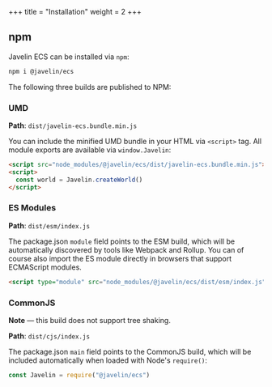+++
title = "Installation"
weight = 2
+++

## npm

Javelin ECS can be installed via `npm`:

```bash
npm i @javelin/ecs
```

The following three builds are published to NPM:

### UMD

**Path**: `dist/javelin-ecs.bundle.min.js`

You can include the minified UMD bundle in your HTML via `<script>` tag. All module exports are available via `window.Javelin`:

<!-- prettier-ignore -->
```html
<script src="node_modules/@javelin/ecs/dist/javelin-ecs.bundle.min.js"></script>
<script>
  const world = Javelin.createWorld()
</script>
```

### ES Modules

**Path**: `dist/esm/index.js`

The package.json `module` field points to the ESM build, which will be automatically discovered by tools like Webpack and Rollup. You can of course also import the ES module directly in browsers that support ECMAScript modules.

<!-- prettier-ignore -->
```html
<script type="module" src="node_modules/@javelin/ecs/dist/esm/index.js"></script>
```

### CommonJS

<aside>
  <p><strong>Note</strong> — this build does not support tree shaking.</p>
</aside>

**Path**: `dist/cjs/index.js`

The package.json `main` field points to the CommonJS build, which will be included automatically when loaded with Node's `require()`:

```typescript
const Javelin = require("@javelin/ecs")
```
